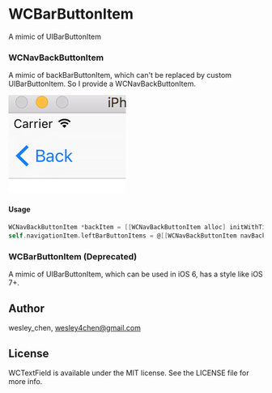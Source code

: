 # WCBarButtonItem
A mimic of UIBarButtonItem

### WCNavBackButtonItem
A mimic of backBarButtonItem, which can't be replaced by custom UIBarButtonItem. So I provide a WCNavBackButtonItem.

![Design Diagram](Documentation/snapshot1.png)

#### Usage
```objective-c
WCNavBackButtonItem *backItem = [[WCNavBackButtonItem alloc] initWithTitle:title style:UIBarButtonItemStylePlain target:self action:@selector(backItemClicked:)];
self.navigationItem.leftBarButtonItems = @[[WCNavBackButtonItem navBackButtonLeadingSpaceItem], backItem];
```

### WCBarButtonItem (Deprecated)
A mimic of UIBarButtonItem, which can be used in iOS 6, has a style like iOS 7+.

## Author

wesley_chen, wesley4chen@gmail.com

## License

WCTextField is available under the MIT license. See the LICENSE file for more info.